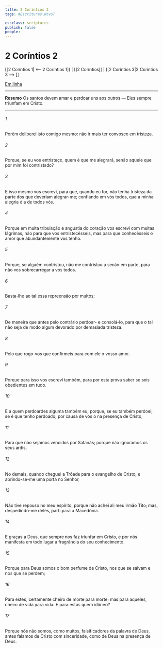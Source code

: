 ```yaml
---
title: 2 Coríntios 2
tags: #Escrituras\NovoT

cssclass: scriptures
publish: false
people:
---
```


# 2 Coríntios 2
[[2 Coríntios 1| <-- 2 Coríntios 1]] | [[2 Coríntios]] | [[2 Coríntios 3|2 Coríntios 3 --> ]]

[Em linha](https://churchofjesuschrist.org/study/scriptures/nt/2-cor/2?lang=por)

---
__Resumo__
Os santos devem amar e perdoar uns aos outros — Eles sempre triunfam em Cristo.

---
###### 1 
Porém deliberei isto comigo mesmo: não ir mais ter convosco em tristeza.

###### 2 
Porque, se eu vos entristeço, quem é que me alegrará, senão aquele que por mim foi contristado?

###### 3 
E isso mesmo vos escrevi, para que, quando eu for, não tenha tristeza da parte dos que deveriam alegrar-me; confiando em vós todos, que a minha alegria é a de todos vós.

###### 4 
Porque em muita tribulação e angústia do coração vos escrevi com muitas lágrimas, não para que vos entristecêsseis, mas para que conhecêsseis o amor que abundantemente vos tenho.

###### 5 
Porque, se alguém  contristou, não me contristou a  senão em parte, para não vos sobrecarregar a vós todos.

###### 6 
Basta-lhe ao tal essa repreensão  por muitos;

###### 7 
De maneira que antes pelo contrário  perdoar- e consolá-lo, para que o tal não seja de modo algum devorado por demasiada tristeza.

###### 8 
Pelo que rogo-vos que confirmeis para com ele o vosso amor.

###### 9 
Porque para isso vos escrevi também, para por esta prova saber se sois obedientes em tudo.

###### 10 
E a quem perdoardes alguma  também eu; porque, se eu também perdoei, se é que tenho perdoado, por causa de vós o  na presença de Cristo;

###### 11 
Para que não sejamos vencidos por Satanás; porque não ignoramos os seus ardis.

###### 12 
No demais, quando cheguei a Trôade para  o evangelho de Cristo, e abrindo-se-me uma porta no Senhor,

###### 13 
Não tive repouso no meu espírito, porque não achei ali meu irmão Tito; mas, despedindo-me deles, parti para a Macedônia.

###### 14 
E graças a Deus, que sempre nos faz triunfar em Cristo, e por nós manifesta em todo lugar a fragrância do seu conhecimento.

###### 15 
Porque para Deus somos o bom perfume de Cristo, nos que se salvam e nos que se perdem;

###### 16 
Para estes, certamente cheiro de morte para morte; mas para aqueles, cheiro de vida para vida. E para estas  quem  idôneo?

###### 17 
Porque nós não somos, como muitos, falsificadores da palavra de Deus, antes falamos de Cristo com sinceridade, como de Deus na presença de Deus.

